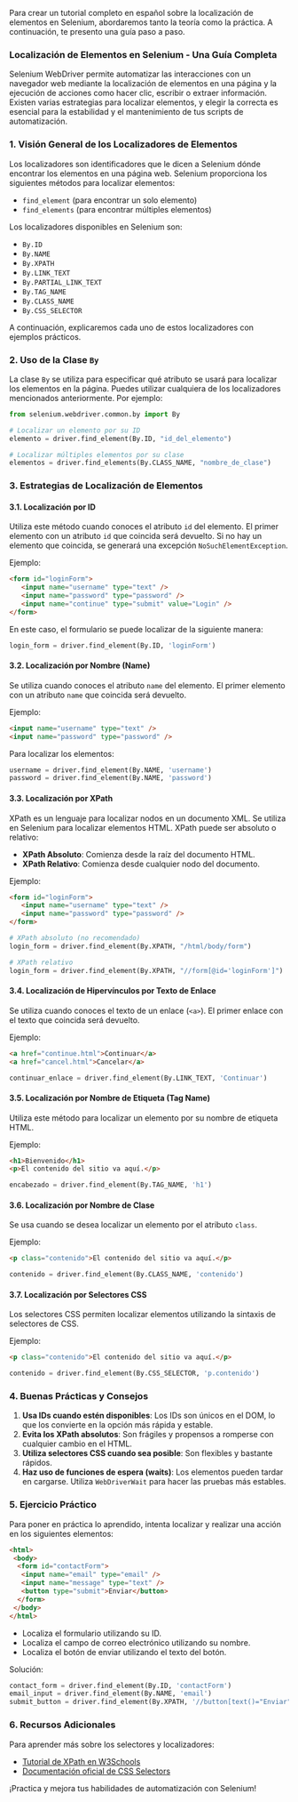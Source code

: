 Para crear un tutorial completo en español sobre la localización de elementos en Selenium, abordaremos tanto la teoría como la práctica. A continuación, te presento una guía paso a paso.

### **Localización de Elementos en Selenium - Una Guía Completa**

Selenium WebDriver permite automatizar las interacciones con un navegador web mediante la localización de elementos en una página y la ejecución de acciones como hacer clic, escribir o extraer información. Existen varias estrategias para localizar elementos, y elegir la correcta es esencial para la estabilidad y el mantenimiento de tus scripts de automatización.

### **1. Visión General de los Localizadores de Elementos**

Los localizadores son identificadores que le dicen a Selenium dónde encontrar los elementos en una página web. Selenium proporciona los siguientes métodos para localizar elementos:
- `find_element` (para encontrar un solo elemento)
- `find_elements` (para encontrar múltiples elementos)

Los localizadores disponibles en Selenium son:
- `By.ID`
- `By.NAME`
- `By.XPATH`
- `By.LINK_TEXT`
- `By.PARTIAL_LINK_TEXT`
- `By.TAG_NAME`
- `By.CLASS_NAME`
- `By.CSS_SELECTOR`

A continuación, explicaremos cada uno de estos localizadores con ejemplos prácticos.

### **2. Uso de la Clase `By`**

La clase `By` se utiliza para especificar qué atributo se usará para localizar los elementos en la página. Puedes utilizar cualquiera de los localizadores mencionados anteriormente. Por ejemplo:

```python
from selenium.webdriver.common.by import By

# Localizar un elemento por su ID
elemento = driver.find_element(By.ID, "id_del_elemento")

# Localizar múltiples elementos por su clase
elementos = driver.find_elements(By.CLASS_NAME, "nombre_de_clase")
```

### **3. Estrategias de Localización de Elementos**

#### **3.1. Localización por ID**
Utiliza este método cuando conoces el atributo `id` del elemento. El primer elemento con un atributo `id` que coincida será devuelto. Si no hay un elemento que coincida, se generará una excepción `NoSuchElementException`.

Ejemplo:

```html
<form id="loginForm">
   <input name="username" type="text" />
   <input name="password" type="password" />
   <input name="continue" type="submit" value="Login" />
</form>
```

En este caso, el formulario se puede localizar de la siguiente manera:

```python
login_form = driver.find_element(By.ID, 'loginForm')
```

#### **3.2. Localización por Nombre (Name)**
Se utiliza cuando conoces el atributo `name` del elemento. El primer elemento con un atributo `name` que coincida será devuelto.

Ejemplo:

```html
<input name="username" type="text" />
<input name="password" type="password" />
```

Para localizar los elementos:

```python
username = driver.find_element(By.NAME, 'username')
password = driver.find_element(By.NAME, 'password')
```

#### **3.3. Localización por XPath**
XPath es un lenguaje para localizar nodos en un documento XML. Se utiliza en Selenium para localizar elementos HTML. XPath puede ser absoluto o relativo:

- **XPath Absoluto**: Comienza desde la raíz del documento HTML.
- **XPath Relativo**: Comienza desde cualquier nodo del documento.

Ejemplo:

```html
<form id="loginForm">
   <input name="username" type="text" />
   <input name="password" type="password" />
</form>
```

```python
# XPath absoluto (no recomendado)
login_form = driver.find_element(By.XPATH, "/html/body/form")

# XPath relativo
login_form = driver.find_element(By.XPATH, "//form[@id='loginForm']")
```

#### **3.4. Localización de Hipervínculos por Texto de Enlace**
Se utiliza cuando conoces el texto de un enlace (`<a>`). El primer enlace con el texto que coincida será devuelto.

Ejemplo:

```html
<a href="continue.html">Continuar</a>
<a href="cancel.html">Cancelar</a>
```

```python
continuar_enlace = driver.find_element(By.LINK_TEXT, 'Continuar')
```

#### **3.5. Localización por Nombre de Etiqueta (Tag Name)**
Utiliza este método para localizar un elemento por su nombre de etiqueta HTML.

Ejemplo:

```html
<h1>Bienvenido</h1>
<p>El contenido del sitio va aquí.</p>
```

```python
encabezado = driver.find_element(By.TAG_NAME, 'h1')
```

#### **3.6. Localización por Nombre de Clase**
Se usa cuando se desea localizar un elemento por el atributo `class`.

Ejemplo:

```html
<p class="contenido">El contenido del sitio va aquí.</p>
```

```python
contenido = driver.find_element(By.CLASS_NAME, 'contenido')
```

#### **3.7. Localización por Selectores CSS**
Los selectores CSS permiten localizar elementos utilizando la sintaxis de selectores de CSS.

Ejemplo:

```html
<p class="contenido">El contenido del sitio va aquí.</p>
```

```python
contenido = driver.find_element(By.CSS_SELECTOR, 'p.contenido')
```

### **4. Buenas Prácticas y Consejos**

1. **Usa IDs cuando estén disponibles**: Los IDs son únicos en el DOM, lo que los convierte en la opción más rápida y estable.
2. **Evita los XPath absolutos**: Son frágiles y propensos a romperse con cualquier cambio en el HTML.
3. **Utiliza selectores CSS cuando sea posible**: Son flexibles y bastante rápidos.
4. **Haz uso de funciones de espera (waits)**: Los elementos pueden tardar en cargarse. Utiliza `WebDriverWait` para hacer las pruebas más estables.

### **5. Ejercicio Práctico**

Para poner en práctica lo aprendido, intenta localizar y realizar una acción en los siguientes elementos:

```html
<html>
 <body>
  <form id="contactForm">
   <input name="email" type="email" />
   <input name="message" type="text" />
   <button type="submit">Enviar</button>
  </form>
 </body>
</html>
```

- Localiza el formulario utilizando su ID.
- Localiza el campo de correo electrónico utilizando su nombre.
- Localiza el botón de enviar utilizando el texto del botón.

Solución:

```python
contact_form = driver.find_element(By.ID, 'contactForm')
email_input = driver.find_element(By.NAME, 'email')
submit_button = driver.find_element(By.XPATH, '//button[text()="Enviar"]')
```

### **6. Recursos Adicionales**

Para aprender más sobre los selectores y localizadores:

- [Tutorial de XPath en W3Schools](https://www.w3schools.com/xml/xpath_intro.asp)
- [Documentación oficial de CSS Selectors](https://developer.mozilla.org/es/docs/Web/CSS/CSS_Selectors)

¡Practica y mejora tus habilidades de automatización con Selenium!